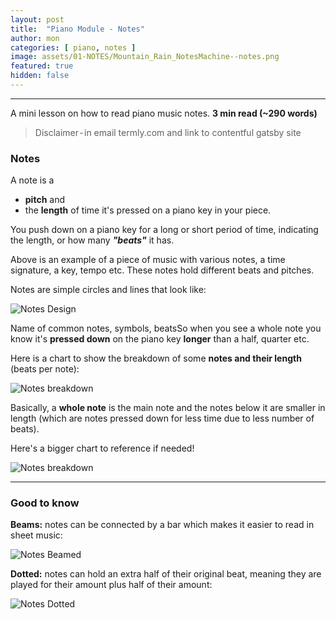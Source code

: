 ```yaml
---
layout: post
title:  "Piano Module - Notes"
author: mon
categories: [ piano, notes ]
image: assets/01-NOTES/Mountain_Rain_NotesMachine--notes.png
featured: true
hidden: false
---
```

---

A mini lesson on how to read piano music notes. **3 min read (~290 words)**

> Disclaimer - in email termly.com and link to contentful gatsby site

### Notes
A note is a 
- **pitch** and 
- the **length** of time it's pressed on a piano key in your piece.

You push down on a piano key for a long or short period of time, indicating the length, or how many _**"beats"**_ it has.

Above is an example of a piece of music with various notes, a time signature, a key, tempo etc. These notes hold different beats and pitches.

Notes are simple circles and lines that look like:

![Notes Design](https://m-piechatzek.github.io/notesmachinezzzz/assets/01-NOTES/notes-beats1.png)

Name of common notes, symbols, beatsSo when you see a whole note you know it's **pressed down** on the piano key **longer** than a half, quarter etc.

Here is a chart to show the breakdown of some **notes and their length** (beats per note):

![Notes breakdown](https://m-piechatzek.github.io/notesmachinezzzz/assets/01-NOTES/notes-breakdown2.png)

Basically, a **whole note** is the main note and the notes below it are smaller in length (which are notes pressed down for less time due to less number of beats).

Here's a bigger chart to reference if needed!

![Notes breakdown](https://m-piechatzek.github.io/notesmachinezzzz/assets/01-NOTES/notes-breakdown-large-3.png)


---


### Good to know
**Beams:** notes can be connected by a bar which makes it easier to read in sheet music:

![Notes Beamed](https://m-piechatzek.github.io/notesmachinezzzz/assets/01-NOTES/notes-beamed-4.png, "Notes Beamed")

**Dotted:** notes can hold an extra half of their original beat, meaning they are played for their amount plus half of their amount:

![Notes Dotted](https://m-piechatzek.github.io/notesmachinezzzz/assets/01-NOTES/notes-dotted-5.png)

